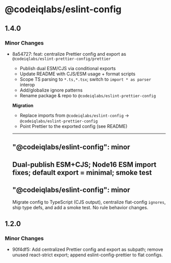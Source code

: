 # @codeiqlabs/eslint-config

## 1.4.0

### Minor Changes

- 8a54727: feat: centralize Prettier config and export as `@codeiqlabs/eslint-prettier-config/prettier`
  - Publish dual ESM/CJS via conditional exports
  - Update README with CJS/ESM usage + format scripts
  - Scope TS parsing to `*.ts,*.tsx`; switch to `import * as parser` interop
  - Add/globalize ignore patterns
  - Rename package & repo to `@codeiqlabs/eslint-prettier-config`

  **Migration**
  - Replace imports from `@codeiqlabs/eslint-config` → `@codeiqlabs/eslint-prettier-config`
  - Point Prettier to the exported config (see README)

  ***

  ## "@codeiqlabs/eslint-config": minor

  ## Dual-publish ESM+CJS; Node16 ESM import fixes; default export = minimal; smoke test

  ## "@codeiqlabs/eslint-config": minor

  Migrate config to TypeScript (CJS output), centralize flat-config `ignores`, ship type defs, and add a smoke test. No rule behavior changes.

## 1.2.0

### Minor Changes

- 90f4df5: Add centralized Prettier config and export as subpath; remove unused react-strict export;
  append eslint-config-prettier to flat configs.
